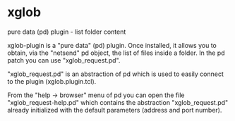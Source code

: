 # xglob

pure data (pd) plugin - list folder content

xglob-plugin is a "pure data" (pd) plugin.
Once installed, it allows you to obtain, via the "netsend" pd object, the list of files inside a folder.
In the pd patch you can use "xglob_request.pd".

"xglob_request.pd" is an abstraction of pd which is used to easily connect to the plugin (xglob.plugin.tcl).

From the "help -> browser" menu of pd you can open the file "xglob_request-help.pd" which contains the abstraction "xglob_request.pd" already initialized with the default parameters (address and port number).


